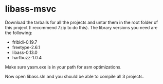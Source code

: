 # libass-msvc
Download the tarballs for all the projects and untar them in the root folder of this project (I recommend 7zip to do this).
The library versions you need are the following:
- fribidi-0.19.7
- freetype-2.6.1
- libass-0.13.0
- harfbuzz-1.0.4

Make sure yasm.exe is in your path for asm optimizations.

Now open libass.sln and you should be able to compile all 3 projects.


